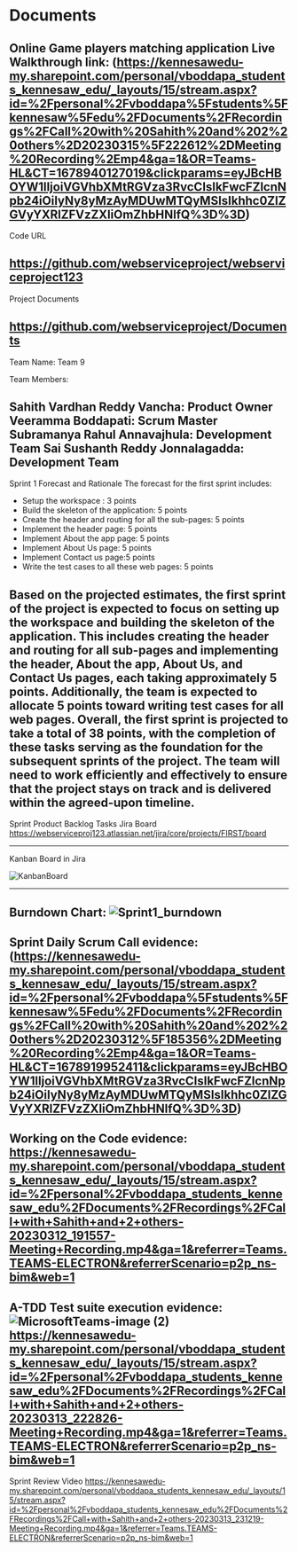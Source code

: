 # Documents
Online Game players matching application
Live Walkthrough link:
(https://kennesawedu-my.sharepoint.com/personal/vboddapa_students_kennesaw_edu/_layouts/15/stream.aspx?id=%2Fpersonal%2Fvboddapa%5Fstudents%5Fkennesaw%5Fedu%2FDocuments%2FRecordings%2FCall%20with%20Sahith%20and%202%20others%2D20230315%5F222612%2DMeeting%20Recording%2Emp4&ga=1&OR=Teams-HL&CT=1678940127019&clickparams=eyJBcHBOYW1lIjoiVGVhbXMtRGVza3RvcCIsIkFwcFZlcnNpb24iOiIyNy8yMzAyMDUwMTQyMSIsIkhhc0ZlZGVyYXRlZFVzZXIiOmZhbHNlfQ%3D%3D)
--------------------------------------------------------------------------------------------------------------
Code URL

https://github.com/webserviceproject/webserviceproject123
--------------------------------------------------------------------------------------------------------------
Project Documents

https://github.com/webserviceproject/Documents
--------------------------------------------------------------------------------------------------------------
Team Name: Team 9

Team Members:

Sahith Vardhan Reddy Vancha: Product Owner
Veeramma Boddapati: Scrum Master
Subramanya Rahul Annavajhula: Development Team
Sai Sushanth Reddy Jonnalagadda: Development Team
--------------------------------------------------------------------------------------------------------------
Sprint 1
Forecast and Rationale
The forecast for the first sprint includes:
- Setup the workspace : 3 points
- Build the skeleton of the application: 5 points
- Create the header and routing for all the sub-pages: 5 points
- Implement the header page: 5 points
- Implement About the app page: 5 points
- Implement About Us page: 5 points
- Implement Contact us page:5 points
- Write the test cases to all these web pages: 5 points


Based on the projected estimates, the first sprint of the project is expected to focus on setting up the workspace and building the skeleton of the application. This includes creating the header and routing for all sub-pages and implementing the header, About the app, About Us, and Contact Us pages, each taking approximately 5 points. Additionally, the team is expected to allocate 5 points toward writing test cases for all web pages. Overall, the first sprint is projected to take a total of 38 points, with the completion of these tasks serving as the foundation for the subsequent sprints of the project. The team will need to work efficiently and effectively to ensure that the project stays on track and is delivered within the agreed-upon timeline.
--------------------------------------------------------------------------------------------------------------

Sprint Product Backlog Tasks Jira Board
https://webserviceproj123.atlassian.net/jira/core/projects/FIRST/board

--------------------------------------------------------------------------------------------------------------

Kanban Board in Jira

![KanbanBoard](https://user-images.githubusercontent.com/71249872/225513188-20a33841-9487-47b3-a50f-7dde246df3a7.png)

--------------------------------------------------------------------------------------------------------------

Burndown Chart:
![Sprint1_burndown](https://user-images.githubusercontent.com/71249872/225513170-72836493-226b-4df0-8ec0-7cc964e122ff.jpg)
--------------------------------------------------------------------------------------------------------------

Sprint Daily Scrum Call evidence:
(https://kennesawedu-my.sharepoint.com/personal/vboddapa_students_kennesaw_edu/_layouts/15/stream.aspx?id=%2Fpersonal%2Fvboddapa%5Fstudents%5Fkennesaw%5Fedu%2FDocuments%2FRecordings%2FCall%20with%20Sahith%20and%202%20others%2D20230312%5F185356%2DMeeting%20Recording%2Emp4&ga=1&OR=Teams-HL&CT=1678919952411&clickparams=eyJBcHBOYW1lIjoiVGVhbXMtRGVza3RvcCIsIkFwcFZlcnNpb24iOiIyNy8yMzAyMDUwMTQyMSIsIkhhc0ZlZGVyYXRlZFVzZXIiOmZhbHNlfQ%3D%3D)
--------------------------------------------------------------------------------------------------------------

Working on the Code evidence:
https://kennesawedu-my.sharepoint.com/personal/vboddapa_students_kennesaw_edu/_layouts/15/stream.aspx?id=%2Fpersonal%2Fvboddapa_students_kennesaw_edu%2FDocuments%2FRecordings%2FCall+with+Sahith+and+2+others-20230312_191557-Meeting+Recording.mp4&ga=1&referrer=Teams.TEAMS-ELECTRON&referrerScenario=p2p_ns-bim&web=1
--------------------------------------------------------------------------------------------------------------

A-TDD Test suite execution evidence:
![MicrosoftTeams-image (2)](https://user-images.githubusercontent.com/71249872/225512373-d6aad2d4-1d7f-4bd5-9856-18520d0c60e9.png)
https://kennesawedu-my.sharepoint.com/personal/vboddapa_students_kennesaw_edu/_layouts/15/stream.aspx?id=%2Fpersonal%2Fvboddapa_students_kennesaw_edu%2FDocuments%2FRecordings%2FCall+with+Sahith+and+2+others-20230313_222826-Meeting+Recording.mp4&ga=1&referrer=Teams.TEAMS-ELECTRON&referrerScenario=p2p_ns-bim&web=1
--------------------------------------------------------------------------------------------------------------

Sprint Review Video
https://kennesawedu-my.sharepoint.com/personal/vboddapa_students_kennesaw_edu/_layouts/15/stream.aspx?id=%2Fpersonal%2Fvboddapa_students_kennesaw_edu%2FDocuments%2FRecordings%2FCall+with+Sahith+and+2+others-20230313_231219-Meeting+Recording.mp4&ga=1&referrer=Teams.TEAMS-ELECTRON&referrerScenario=p2p_ns-bim&web=1

